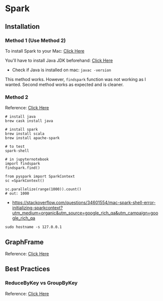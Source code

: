 # Spark 

## Installation

### Method 1 (Use Method 2)

To install Spark to your Mac: [Click Here](https://medium.com/@GalarnykMichael/install-spark-on-mac-pyspark-453f395f240b)

You'll have to install Java JDK beforehand: [Click Here](http://www.oracle.com/technetwork/java/javase/downloads/jdk8-downloads-2133151.html)

- Check if Java is installed on mac: `javac -version`

This method works. However, `findspark` function was not working as I wanted. Second method works as expected and is cleaner. 

### Method 2 

Reference: [Click Here](https://medium.freecodecamp.org/installing-scala-and-apache-spark-on-mac-os-837ae57d283f)

```
# install java 
brew cask install java

# install spark 
brew install scala
brew install apache-spark

# to test 
spark-shell

# in jupyternotebook
import findspark
findspark.find() 

from pyspark import SparkContext
sc =SparkContext()

sc.parallelize(range(1000)).count()
# out: 1000 

```

- https://stackoverflow.com/questions/34601554/mac-spark-shell-error-initializing-sparkcontext?utm_medium=organic&utm_source=google_rich_qa&utm_campaign=google_rich_qa


`sudo hostname -s 127.0.0.1`

## GraphFrame
Reference: [Click Here](https://databricks.com/blog/2016/03/03/introducing-graphframes.html)


## Best Practices 

### ReduceByKey vs GroupByKey
Reference: [Click Here](//databricks.gitbooks.io/databricks-spark-knowledge-base/content/best_practices/prefer_reducebykey_over_groupbykey.html)
